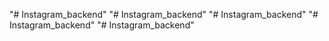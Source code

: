 "# Instagram_backend" 
"# Instagram_backend" 
"# Instagram_backend" 
"# Instagram_backend" 
"# Instagram_backend" 

